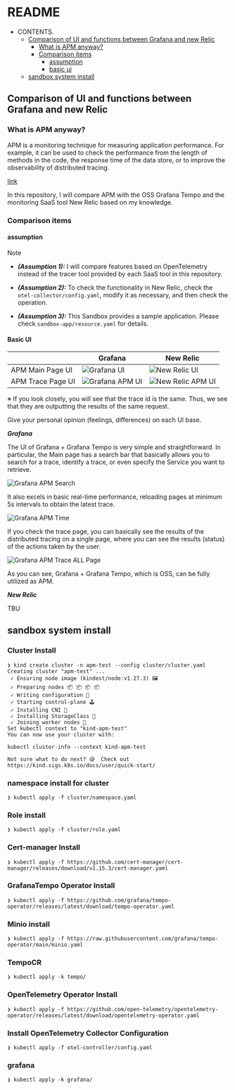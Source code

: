 # README

- CONTENTS.
  - [Comparison of UI and functions between Grafana and new Relic](#comparison-of-ui-and-functions-between-grafana-and-new-relic)
    - [What is APM anyway?](#what-is-apm-anyway)
    - [Comparison items](#comparison-items)
      - [assumption](#assumption)
      - [basic ui](#basic-ui)
  - [sandbox system install](#sandbox-system-install)

## Comparison of UI and functions between Grafana and new Relic

### What is APM anyway?

APM is a monitoring technique for measuring application performance. For example, it can be used to check the performance from the length of methods in the code, the response time of the data store, or to improve the observability of distributed tracing.

[link](https://newrelic.com/jp/blog/best-practices/what-is-apm-service)

In this repository, I will compare APM with the OSS Grafana Tempo and the monitoring SaaS tool New Relic based on my knowledge.

### Comparison items

#### assumption

> [!NOTE]
> 
> * ***(Assumption 1):*** I will compare features based on OpenTelemetry instead of the tracer tool provided by each SaaS tool in this repository.
> 
> * ***(Assumption 2):*** To check the functionality in New Relic, check the `otel-collector/config.yaml`, modify it as necessary, and then check the operation.
> 
> * ***(Assumption 3):*** This Sandbox provides a sample application. Please check `sandbox-app/resource.yaml` for details.

#### Basic UI

||Grafana| New Relic|
|------ |------ | --------|
|APM Main Page UI |![Grafana UI](image/grafana_ui.png)| ![New Relic UI](image/new_relic_ui.png) |
|APM Trace Page UI |![Grafana APM UI](image/grafana_apm_page.png)| ![New Relic APM UI](image/new_relic_apm_page.png) |

※ If you look closely, you will see that the trace id is the same. Thus, we see that they are outputting the results of the same request.

Give your personal opinion (feelings, differences) on each UI base.

***Grafana***

The UI of Grafana + Grafana Tempo is very simple and straightforward. In particular, the Main page has a search bar that basically allows you to search for a trace, identify a trace, or even specify the Service you want to retrieve.

![Grafana APM Search](image/grafana_apm_ui_search.png)

It also excels in basic real-time performance, reloading pages at minimum 5s intervals to obtain the latest trace.

![Grafana APM Time](image/grafana_apm_ui_time.png)

If you check the trace page, you can basically see the results of the distributed tracing on a single page, where you can see the results (status) of the actions taken by the user.

![Grafana APM Trace ALL Page](image/grafana_apm_all_trace_page.png)

As you can see, Grafana + Grafana Tempo, which is OSS, can be fully utilized as APM.

***New Relic***

TBU

## sandbox system install

### Cluster Install

```bash:bash
❯ kind create cluster -n apm-test --config cluster/cluster.yaml
Creating cluster "apm-test" ...
 ✓ Ensuring node image (kindest/node:v1.27.3) 🖼
 ✓ Preparing nodes 📦 📦 📦 📦
 ✓ Writing configuration 📜
 ✓ Starting control-plane 🕹️
 ✓ Installing CNI 🔌
 ✓ Installing StorageClass 💾
 ✓ Joining worker nodes 🚜
Set kubectl context to "kind-apm-test"
You can now use your cluster with:

kubectl cluster-info --context kind-apm-test

Not sure what to do next? 😅  Check out https://kind.sigs.k8s.io/docs/user/quick-start/

```

### namespace install for cluster

```bash:bash
❯ kubectl apply -f cluster/namespace.yaml
```

### Role install

```bash:bash
❯ kubectl apply -f cluster/role.yaml
```

### Cert-manager Install

```bash:bash
❯ kubectl apply -f https://github.com/cert-manager/cert-manager/releases/download/v1.15.3/cert-manager.yaml
```

### GrafanaTempo Operator Install

```bash:bash
❯ kubectl apply -f https://github.com/grafana/tempo-operator/releases/latest/download/tempo-operator.yaml
```

### Minio install

```bash:bash
❯ kubectl apply -f https://raw.githubusercontent.com/grafana/tempo-operator/main/minio.yaml
```

### TempoCR

```bash:bash
❯ kubectl apply -k tempo/
```

### OpenTelemetry Operator Install

```bash:bash
❯ kubectl apply -f https://github.com/open-telemetry/opentelemetry-operator/releases/latest/download/opentelemetry-operator.yaml
```

### Install OpenTelemetry Collector Configuration

```bash:bash
❯ kubectl apply -f otel-controller/config.yaml
```

### grafana

```bash:bash
❯ kubectl apply -k grafana/
```
